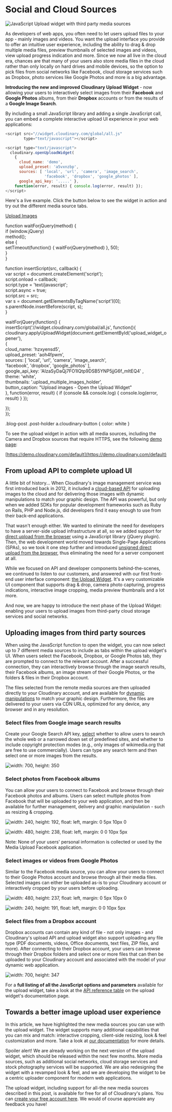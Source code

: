 # Social and Cloud Sources

![JavaScript Upload widget with third party media sources](https://cloudinary-res.cloudinary.com/image/upload/w_700/upload_widget_media_sources_post.jpg)

As developers of web apps, you often need to let users upload files to your app - mainly images and videos. You want the upload interface you provide to offer an intuitive user experience, including the ability to drag & drop multiple media files, preview thumbnails of selected images and videos, view upload progress indication and more. Since we now all live in the cloud era, chances are that many of your users also store media files in the cloud rather than only locally on hard drives and mobile devices, so the option to pick files from social networks like Facebook, cloud storage services such as Dropbox, photo services like Google Photos and more is a big advantage.

**Introducing the new and improved Cloudinary Upload Widget** - now allowing your users to interactively select images from their **Facebook** and **Google Photos** albums, from their **Dropbox** accounts or from the results of a **Google Image Search**.

By including a small JavaScript library and adding a single JavaScript call, you can embed a complete interactive upload UI experience in your web applications:

```javascript
<script src="//widget.cloudinary.com/global/all.js" 
        type="text/javascript"></script>

<script type="text/javascript">
  cloudinary.openUploadWidget(
    { 
      cloud_name: 'demo', 
      upload_preset: 'a5vxnzbp', 
      sources: [ 'local', 'url', 'camera', 'image_search', 
                 'facebook', 'dropbox', 'google_photos' ],
      google_api_key: '.....' }, 
    function(error, result) { console.log(error, result) });
</script>
```

Here's a live example. Click the button below to see the widget in action and try out the different media source tabs.

[Upload Images](social-and-cloud-sources.md)

function waitForjQuery\(method\) {  
if \(window.jQuery\)  
method\(\);  
else {  
setTimeout\(function\(\) { waitForjQuery\(method\) }, 50\);  
}  
}

function insertScript\(src, callback\) {  
var script = document.createElement\('script'\);  
script.onload = callback;  
script.type = 'text/javascript';  
script.async = true;  
script.src = src;  
var s = document.getElementsByTagName\('script'\)\[0\];  
s.parentNode.insertBefore\(script, s\);  
}

waitForjQuery\(function\(\) {  
insertScript\('//widget.cloudinary.com/global/all.js', function\(\){  
cloudinary.applyUploadWidget\(document.getElementById\('upload\_widget\_opener'\),  
{  
cloud\_name: 'hzxyensd5',  
upload\_preset: 'aoh4fpwm',  
sources: \[ 'local', 'url', 'camera', 'image\_search',  
'facebook', 'dropbox', 'google\_photos' \],  
google\_api\_key: 'AIzaSyDaQj7FO1IQtp9DSB5YNP5jjG6f\_mItEQ4' ,  
theme: 'white',  
thumbnails: '.upload\_multiple\_images\_holder',  
button\_caption: "Upload images - Open the Upload Widget"  
}, function\(error, result\) { if \(console && console.log\) { console.log\(error, result\) } }\);

}\);  
}\);

.blog-post .post-holder a.cloudinary-button { color: white }

To see the upload widget in action with all media sources, including the Camera and Dropbox sources that require HTTPS, see the following [demo page](https://demo.cloudinary.com/default):

[https://demo.cloudinary.com/default](https://demo.cloudinary.com/default)

## From upload API to complete upload UI

A little bit of history... When Cloudinary's image management service was first introduced back in 2012, it included a [cloud-based API](https://cloudinary.com/documentation/image_upload_api_reference#upload) for uploading images to the cloud and for delivering those images with dynamic manipulations to match your graphic design. The API was powerful, but only when we added SDKs for popular development frameworks such as Ruby on Rails, PHP and Node.js, did developers find it easy enough to use from their back-end applications.

That wasn't enough either. We wanted to eliminate the need for developers to have a server-side upload infrastructure at all, so we added support for [direct upload from the browser](https://cloudinary.com/blog/direct_image_uploads_from_the_browser_to_the_cloud_with_jquery) using a JavaScript library \(jQuery plugin\). Then, the web development world moved towards Single-Page Applications \(SPAs\), so we took it one step further and introduced [unsigned direct upload from the browser](https://cloudinary.com/blog/direct_upload_made_easy_from_browser_or_mobile_app_to_the_cloud), thus eliminating the need for a server component at all.

While we focused on API and developer components behind-the-scenes, we continued to listen to our customers, and answered with our first front-end user interface component: [the Upload Widget](https://cloudinary.com/blog/introducing_a_complete_and_modern_ui_widget_for_cloud_based_image_uploading). It's a very customizable UI component that supports drag & drop, camera photo capturing, progress indications, interactive image cropping, media preview thumbnails and a lot more.

And now, we are happy to introduce the next phase of the Upload Widget: enabling your users to upload images from third-party cloud storage services and social networks.

## Uploading images from third party sources

When using the JavaScript function to open the widget, you can now select up to 7 different media sources to include as tabs within the upload widget's UI. When users select the Facebook, Dropbox, or Google Photos tab, they are prompted to connect to the relevant account. After a successful connection, they can interactively browse through the image search results, their Facebook albums, an image stream of their Google Photos, or the folders & files in their Dropbox account.

The files selected from the remote media sources are then uploaded directly to your Cloudinary account, and are available for [dynamic manipulations](https://cloudinary.com/documentation/image_transformations) to match your graphic design. Furthermore, the files are delivered to your users via CDN URLs, optimized for any device, any browser and in any resolution.

### Select files from Google image search results

Create your Google Search API key, [select](https://github.com/cloudinary-developers/canadian-music-week-hackathon-guide-/tree/39a9b1c59498323c6876cd302c24ff20894ab40f/documentation/upload_widget/README.md#image_search_tab) whether to allow users to search the whole web or a narrowed down set of predefined sites, and whether to include copyright protection modes \(e.g., only images of wikimedia.org that are free to use commercially\). Users can type any search term and then select one or more images from the results.

![width: 700, height: 350](https://cloudinary-res.cloudinary.com/image/upload/w_700,dpr_2.0,q_auto,f_auto/upload_widget_google_image_search_results.jpg)

### Select photos from Facebook albums

You can allow your users to connect to Facebook and browse through their Facebook photos and albums. Users can select multiple photos from Facebook that will be uploaded to your web application, and then be available for further management, delivery and graphic manipulation - such as resizing & cropping.

![width: 240, height: 192, float: left, margin: 0 5px 10px 0](https://cloudinary-res.cloudinary.com/image/upload/w_240,dpr_2.0,q_auto,f_auto/upload_widget_facebook_connect_prompt.jpg)

![width: 480, height: 238, float: left, margin: 0 0 10px 5px](https://cloudinary-res.cloudinary.com/image/upload/w_480,dpr_2.0,q_auto,f_auto/upload_widget_facebook_album_browsing.jpg)

Note: None of your users' personal information is collected or used by the Media Upload Facebook application.

### Select images or videos from Google Photos

Similar to the Facebook media source, you can allow your users to connect to their Google Photos account and browse through all their media files. Selected images can either be uploaded as-is to your Cloudinary account or interactively cropped by your users before uploading.

![width: 480, height: 237, float: left, margin: 0 5px 10px 0](https://cloudinary-res.cloudinary.com/image/upload/w_480,dpr_2.0,q_auto,f_auto/upload_widget_google_photos_browsing.jpg)

![width: 240, height: 191, float: left, margin: 0 0 10px 5px](https://cloudinary-res.cloudinary.com/image/upload/w_240,dpr_2.0,q_auto,f_auto/upload_widget_google_photos_interactive_cropping.jpg)

### Select files from a Dropbox account

Dropbox accounts can contain any kind of file - not only images - and Cloudinary's upload API and upload widget also support uploading any file type \(PDF documents, videos, Office documents, text files, ZIP files, and more\). After connecting to their Dropbox account, your users can browse through their Dropbox folders and select one or more files that can then be uploaded to your Cloudinary account and associated with the model of your dynamic web application.

![width: 700, height: 347](https://cloudinary-res.cloudinary.com/image/upload/w_700,dpr_2.0,q_auto,f_auto/upload_widget_dropbox_folder_browsing.jpg)

For a **full listing of all the JavaScript options and parameters** available for the upload widget, take a look at the [API reference table](https://cloudinary.com/documentation/upload_widget#upload_widget_options) on the upload widget's documentation page.

## Towards a better image upload user experience

In this article, we have highlighted the new media sources you can use with the upload widget. The widget supports many additional capabilities that you can mix and match: interactive cropping, client-side resizing, look & feel customization and more. Take a look at [our documentation](https://cloudinary.com/documentation/upload_widget) for more details.

Spoiler alert! We are already working on the next version of the upload widget, which should be released within the next few months. More media sources, such as additional social networks, cloud storage services and stock photography services will be supported. We are also redesigning the widget with a revamped look & feel, and we are developing the widget to be a centric uploader component for modern web applications.

The upload widget, including support for all-the new media sources described in this post, is available for free for all of Cloudinary's plans. You can [create your free account here](https://cloudinary.com/signup). We would of course appreciate any feedback you have!

